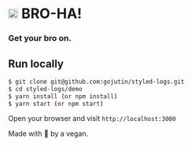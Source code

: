 <span><h1><img height=20 src="fist.png"/> 
BRO-HA!</h1>
</span>

### Get your bro on.

<h2 id="demo">Run locally</h2>

```sh
$ git clone git@github.com:gojutin/styled-logs.git
$ cd styled-logs/demo
$ yarn install (or npm install)
$ yarn start (or npm start)
```
Open your browser and visit `http://localhost:3000`

Made with :green_heart: by a vegan. 
